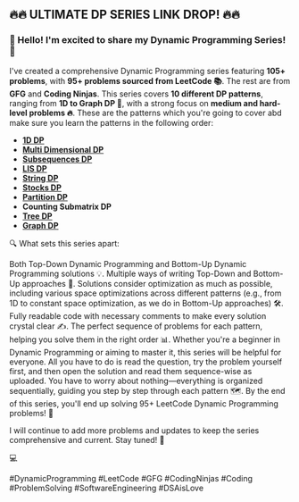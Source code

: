 ## 🔥🔥 ULTIMATE DP SERIES LINK DROP! 🔥🔥

### 👋 Hello! I'm excited to share my Dynamic Programming Series! 🚀

I've created a comprehensive Dynamic Programming series featuring **105+ problems**, with **95+ problems sourced from LeetCode 📚**. The rest are from **GFG** and **Coding Ninjas**. This series covers **10 different DP patterns**, ranging from **1D to Graph DP 🧩**, with a strong focus on **medium and hard-level problems 🔥**. These are the patterns which you're going to cover abd make sure you learn the patterns in the following order: 

- **[1D DP](https://github.com/hiren-j/dsaAffection/tree/C%2B%2B/Dynamic%20Programming/1D%20DP)** <br>
- **[Multi Dimensional DP](https://github.com/hiren-j/dsaAffection/tree/C%2B%2B/Dynamic%20Programming/Multi%20Dimensional%20DP)** <br>
- **[Subsequences DP](https://github.com/hiren-j/dsaAffection/tree/C%2B%2B/Dynamic%20Programming/Subsequences%20DP)** <br>
- **[LIS DP](https://github.com/hiren-j/dsaAffection/tree/C%2B%2B/Dynamic%20Programming/LIS%20DP)** <br>
- **[String DP](https://github.com/hiren-j/dsaAffection/tree/C%2B%2B/Dynamic%20Programming/String%20DP)** <br>
- **[Stocks DP](https://github.com/hiren-j/dsaAffection/tree/C%2B%2B/Dynamic%20Programming/Stocks%20DP)** <br>
- **[Partition DP](https://github.com/hiren-j/dsaAffection/tree/C%2B%2B/Dynamic%20Programming/Partition%20DP)** <br>
- **Counting Submatrix DP** <br>
- **[Tree DP](https://github.com/hiren-j/dsaAffection/tree/C%2B%2B/Dynamic%20Programming/Tree%20DP)** <br>
- **[Graph DP](https://github.com/hiren-j/dsaAffection/tree/C%2B%2B/Dynamic%20Programming/Graph%20DP)** <br>

🔍 What sets this series apart:

Both Top-Down Dynamic Programming and Bottom-Up Dynamic Programming solutions 💡.
Multiple ways of writing Top-Down and Bottom-Up approaches 🔄.
Solutions consider optimization as much as possible, including various space optimizations across different patterns (e.g., from 1D to constant space optimization, as we do in Bottom-Up approaches) 🛠️.
Fully readable code with necessary comments to make every solution crystal clear ✍️.
The perfect sequence of problems for each pattern, helping you solve them in the right order 📊.
Whether you're a beginner in Dynamic Programming or aiming to master it, this series will be helpful for everyone. All you have to do is read the question, try the problem yourself first, and then open the solution and read them sequence-wise as uploaded. You have to worry about nothing—everything is organized sequentially, guiding you step by step through each pattern 🗺️. By the end of this series, you'll end up solving 95+ LeetCode Dynamic Programming problems! 🎯

I will continue to add more problems and updates to keep the series comprehensive and current. Stay tuned! 🔧

💻

#DynamicProgramming #LeetCode #GFG #CodingNinjas #Coding #ProblemSolving #SoftwareEngineering #DSAisLove
